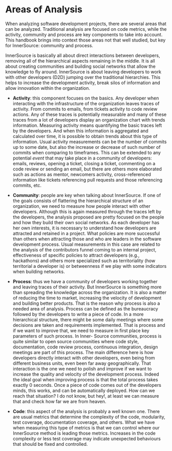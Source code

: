 Areas of Analysis
=================

When analyzing software development projects, there are several areas
that can be analyzed. Traditional analysis are focused on code metrics,
while the activity, community and process are key components to take
into account. This handbook brings into context those areas not that
well studied, but key for InnerSource: community and process.

InnerSource is basically all about direct interactions between
developers, removing all of the hierarchical aspects remaining in the
middle. It is all about creating communities and building social
networks that allow the knowledge to fly around. InnerSource is about
leaving developers to work with other developers (D2D) jumping over the
traditional hierarchies. This helps to increase the development
activity, break silos of information and allow innovation within the
organization.

-   **Activity**: this component focuses on the basics. Any developer
    when interacting with the infrastructure of the organization leaves
    traces of activity. From commits to emails, from tickets activity to
    code review actions. Any of these traces is potentially measurable
    and many of these traces from a lot of developers display an
    organization chart with trends information. Measuring activity means
    quantifying the basic traces left by the developers. And when this
    information is aggregated and calculated over time, it is possible
    to obtain trends about this type of information. Usual activity
    measurements can be the number of commits up to some date, but also
    the increase or decrease of such number of commits when comparing to
    timeframes. This can be extended to any potential *event* that may
    take place in a community of developers: emails, reviews, opening a
    ticket, closing a ticket, commenting on a code review or sending an
    email, but there are others more elaborated such as actions as
    mentor, newcomers activity, cross-referenced information like
    tickets referencing pull requests and those referencing commits,
    etc.

-   **Community**: people are key when talking about InnerSource. If
    one of the goals consists of flattering the hierarchical structure
    of an organization, we need to measure how people interact with
    other developers. Although this is again measured through the traces
    left by the developers, the analysis proposed are pretty focused on
    the people and how they build their own social networks. As each
    developer has her own interests, it is necessary to understand how
    developers are attracted and retained in a project. What policies
    are more successful than others when attracting those and who are
    leaders in the software development process. Usual measurements in
    this case are related to the analysis of the contributors funnel
    coming to an internal project, effectiveness of specific policies to
    attract developers (e.g., hackathons) and others more specialized
    such as territoriality (how territorial a developer is) or
    betweenness if we play with some indicators when building networks.

-   **Process**: thus we have a community of developers working together
    and leaving traces of their activity. But InnerSource is something
    more than spreading the knowledge across the organization. It is
    also a matter of reducing the time to market, increasing the
    velocity of development and building better products. That is the
    reason why process is also a needed area of analysis. Process can be
    defined as the bureaucracy followed by the developers to write a
    piece of code. In a more hierarchical structure, there might be some
    daily meetings where some decisions are taken and requirements
    implemented. That is process and if we want to improve that, we need
    to measure in first place key parameters of such process. In Inner-
    Source communities, process is quite similar to open source
    communities where code style, documentation, code review process,
    continuous integration, design meetings are part of this process.
    The main difference here is how developers directly interact with
    other developers, even being from different business units, even
    been far away geographically. That interaction is the one we need to
    polish and improve if we want to increase the quality and velocity
    of the development process. Indeed the ideal goal when improving
    process is that the total process takes exactly 0 seconds. Once a
    piece of code comes out of the developers minds, this works, and can
    be automatically deployed. How can we reach that situation? I do not
    know, but hey!, at least we can measure that and check how far we
    are from heaven.

-   **Code**: this aspect of the analysis is probably a well known one.
    There are usual metrics that determine the complexity of the code,
    modularity, test coverage, documentation coverage, and others. What
    we have when measuring this type of metrics is that we can control
    where our InnerSource method is leading those metrics. Increases in
    the code complexity or less test coverage may indicate unexpected
    behaviours that should be fixed and controlled.
